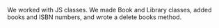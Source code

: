 We worked with JS classes. We made Book and Library classes, added books and ISBN numbers, and wrote a delete books method.
